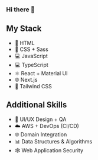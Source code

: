 ### Hi there 👋

## My Stack
- 🚀 HTML
- 🎨 CSS + Sass
- 💻 JavaScript
- 💻 TypeScript
- ⚛️ React + Material UI
- 🌐 Next.js
- 🎨 Tailwind CSS

## Additional Skills
- 📐 UI/UX Design + QA
- ☁️ AWS + DevOps (CI/CD)
- 🌐 Domain Integration
- 📊 Data Structures & Algorithms
- 🕸️ Web Application Security

<!--
**dAnastasiia/dAnastasiia** is a ✨ _special_ ✨ repository because its `README.md` (this file) appears on your GitHub profile.

Here are some ideas to get you started:

- 🔭 I’m currently working on ...
- 🌱 I’m currently learning ...
- 👯 I’m looking to collaborate on ...
- 🤔 I’m looking for help with ...
- 💬 Ask me about ...
- 📫 How to reach me: ...
- 😄 Pronouns: ...
- ⚡ Fun fact: ...
-->
